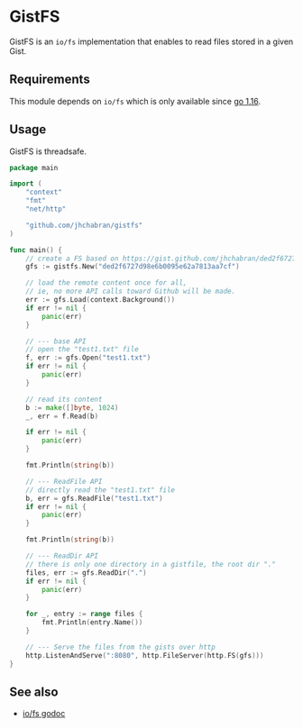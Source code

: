 # GistFS

GistFS is an `io/fs` implementation that enables to read files stored in a given Gist.

## Requirements

This module depends on `io/fs` which is only available since [go 1.16](https://tip.golang.org/doc/go1.16).

## Usage

GistFS is threadsafe.

```go
package main

import (
	"context"
	"fmt"
	"net/http"

	"github.com/jhchabran/gistfs"
)

func main() {
	// create a FS based on https://gist.github.com/jhchabran/ded2f6727d98e6b0095e62a7813aa7cf
	gfs := gistfs.New("ded2f6727d98e6b0095e62a7813aa7cf")

	// load the remote content once for all,
	// ie, no more API calls toward Github will be made.
	err := gfs.Load(context.Background())
	if err != nil {
		panic(err)
	}

	// --- base API
	// open the "test1.txt" file
	f, err := gfs.Open("test1.txt")
	if err != nil {
		panic(err)
	}

	// read its content
	b := make([]byte, 1024)
	_, err = f.Read(b)

	if err != nil {
		panic(err)
	}

	fmt.Println(string(b))

	// --- ReadFile API
	// directly read the "test1.txt" file
	b, err = gfs.ReadFile("test1.txt")
	if err != nil {
		panic(err)
	}

	fmt.Println(string(b))

	// --- ReadDir API
	// there is only one directory in a gistfile, the root dir "."
	files, err := gfs.ReadDir(".")
	if err != nil {
		panic(err)
	}

	for _, entry := range files {
		fmt.Println(entry.Name())
	}

	// --- Serve the files from the gists over http
	http.ListenAndServe(":8080", http.FileServer(http.FS(gfs)))
}
```

## See also

- [io/fs godoc](https://pkg.go.dev/io/fs)
